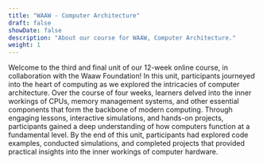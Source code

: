 ```yaml
---
title: "WAAW - Computer Architecture"
draft: false
showDate: false
description: "About our course for WAAW, Computer Architecture."
weight: 1
---
```


Welcome to the third and final unit of our 12-week online course, in collaboration with the Waaw Foundation! In this unit, participants journeyed into the heart of computing as we explored the intricacies of computer architecture. Over the course of four weeks, learners delved into the inner workings of CPUs, memory management systems, and other essential components that form the backbone of modern computing. Through engaging lessons, interactive simulations, and hands-on projects, participants gained a deep understanding of how computers function at a fundamental level. By the end of this unit, participants had explored code examples, conducted simulations, and completed projects that provided practical insights into the inner workings of computer hardware.

